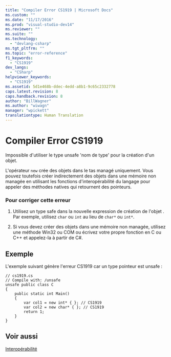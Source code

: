 ```yaml
---
title: "Compiler Error CS1919 | Microsoft Docs"
ms.custom: ""
ms.date: "11/17/2016"
ms.prod: "visual-studio-dev14"
ms.reviewer: ""
ms.suite: ""
ms.technology: 
  - "devlang-csharp"
ms.tgt_pltfrm: ""
ms.topic: "error-reference"
f1_keywords: 
  - "CS1919"
dev_langs: 
  - "CSharp"
helpviewer_keywords: 
  - "CS1919"
ms.assetid: 5d1e468b-ddec-4edd-a8b1-9c65c2332778
caps.latest.revision: 8
caps.handback.revision: 8
author: "BillWagner"
ms.author: "wiwagn"
manager: "wpickett"
translationtype: Human Translation
---
```

# Compiler Error CS1919
Impossible d'utiliser le type unsafe 'nom de type' pour la création d'un objet.  
  
 L'opérateur `new` crée des objets dans le tas managé uniquement.  Vous pouvez toutefois créer indirectement des objets dans une mémoire non managée en utilisant les fonctions d'interopérabilité du langage pour appeler des méthodes natives qui retournent des pointeurs.  
  
### Pour corriger cette erreur  
  
1.  Utilisez un type safe dans la nouvelle expression de création de l'objet .  Par exemple, utilisez `char` ou `int` au lieu de `char*` ou `int*`.  
  
2.  Si vous devez créer des objets dans une mémoire non managée, utilisez une méthode Win32 ou COM ou écrivez votre propre fonction en C ou C\+\+ et appelez\-la à partir de C\#.  
  
## Exemple  
 L'exemple suivant génère l'erreur CS1919 car un type pointeur est unsafe :  
  
```  
// cs1919.cs  
// Compile with: /unsafe  
unsafe public class C  
{  
    public static int Main()  
    {  
        var col1 = new int* { }; // CS1919  
        var col2 = new char* { }; // CS1919  
        return 1;  
    }  
}  
```  
  
## Voir aussi  
 [Interopérabilité](../../../csharp/programming-guide/interop/interoperability.md)